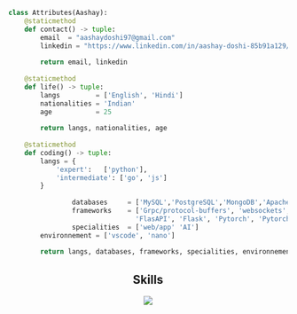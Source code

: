 <!--
### Hi there 👋


**AashayBhupendraDoshi/AashayBhupendraDoshi** is a ✨ _special_ ✨ repository because its `README.md` (this file) appears on your GitHub profile.

Here are some ideas to get you started:

- 🔭 I’m currently working on ...
- 🌱 I’m currently learning ...
- 👯 I’m looking to collaborate on ...
- 🤔 I’m looking for help with ...
- 💬 Ask me about ...
- 📫 How to reach me: ...
- 😄 Pronouns: ...
- ⚡ Fun fact: ...
-->

```python
class Attributes(Aashay):
	@staticmethod
	def contact() -> tuple:
	    email  = "aashaydoshi97@gmail.com"
	    linkedin = "https://www.linkedin.com/in/aashay-doshi-85b91a129/"
	    
	    return email, linkedin
	
	@staticmethod
	def life() -> tuple:
		langs         = ['English', 'Hindi']
		nationalities = 'Indian'
		age           = 25
		
		return langs, nationalities, age
	
	@staticmethod
	def coding() -> tuple:
		langs = {
			'expert':   ['python'],
			'intermediate': ['go', 'js']
		}
    
                databases     = ['MySQL','PostgreSQL','MongoDB','ApacheKafka']
                frameworks    = ['Grpc/protocol-buffers', 'websockets', 
                                'FlasAPI', 'Flask', 'Pytorch', 'Pytorch-Geometric']
                specialities  = ['web/app' 'AI']
		environnement = ['vscode', 'nano']
		
		return langs, databases, frameworks, specialities, environnement

```

<!-- 	@staticmethod
	def projects() -> tuple:
		Web/App   = ['HQ Gen', 'Raid Toolkit']
		AI    = ['view bot', 'Algorithms']
		Crypto = ['Gen', 'Botting']
		
    return discord, tiktok, instagram, twitch, website -->
    
<h2 align="center">Skills </h2>

<p align="center">
  <a href="https://skillicons.dev">
    <img src="https://skillicons.dev/icons?i=python,golang,pytorch,tensorflow,flask,vscode,kafka,mongodb,mysql,postgres,git,docker,raspberrypi,nginx" />
  </a>
</p>

